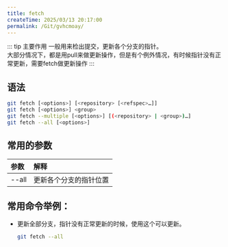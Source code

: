 ```yaml
---
title: fetch
createTime: 2025/03/13 20:17:00
permalink: /Git/gvhcmoay/
---
```


::: tip 主要作用
一般用来检出提交，更新各个分支的指针。  
大部分情况下，都是用pull来做更新操作，但是有个例外情况，有时候指针没有正常更新，需要fetch做更新操作
:::

## 语法

```bash
git fetch [<options>] [<repository> [<refspec>…​]]
git fetch [<options>] <group>
git fetch --multiple [<options>] [(<repository> | <group>)…​]
git fetch --all [<options>]
```

## 常用的参数

| 参数    | 解释          |
|:----- |:----------- |
| --all | 更新各个分支的指针位置 |

## 常用命令举例：

- 更新全部分支，指针没有正常更新的时候，使用这个可以更新。
  
  ```bash
  git fetch --all 
  ```
